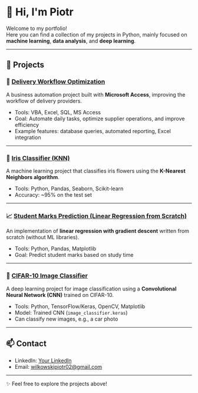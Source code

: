 # 👋 Hi, I'm Piotr

Welcome to my portfolio!  
Here you can find a collection of my projects in Python, mainly focused on **machine learning**, **data analysis**, and **deep learning**.  

---

## 🚀 Projects

### 🚚 [Delivery Workflow Optimization](https://github.com/PiotrWilkowski/Delivery-Workflow-Optimization)
A business automation project built with **Microsoft Access**, improving the workflow of delivery providers.  
- Tools: VBA, Excel, SQL, MS Access  
- Goal: Automate daily tasks, optimize supplier operations, and improve efficiency  
- Example features: database queries, automated reporting, Excel integration  

---

### 🌸 [Iris Classifier (KNN)](https://github.com/PiotrWilkowski/Iris-Classifier)
A machine learning project that classifies iris flowers using the **K-Nearest Neighbors algorithm**.  
- Tools: Python, Pandas, Seaborn, Scikit-learn  
- Accuracy: ~95% on the test set  

---

### 📈 [Student Marks Prediction (Linear Regression from Scratch)](https://github.com/PiotrWilkowski/Student-Marks-Regression)
An implementation of **linear regression with gradient descent** written from scratch (without ML libraries).  
- Tools: Python, Pandas, Matplotlib  
- Goal: Predict student marks based on study time  

---

### 🤖 [CIFAR-10 Image Classifier](https://github.com/PiotrWilkowski/CIFAR10-Image-Classifier)
A deep learning project for image classification using a **Convolutional Neural Network (CNN)** trained on CIFAR-10.  
- Tools: Python, TensorFlow/Keras, OpenCV, Matplotlib  
- Model: Trained CNN (`image_classifier.keras`)  
- Can classify new images, e.g., a car photo  

---

## 📫 Contact
- LinkedIn: [Your LinkedIn](https://www.linkedin.com/in/piotr-wilkowski-a84452312)  
- Email: wilkowskipiotr02@gmail.com 

---
✨ Feel free to explore the projects above!
